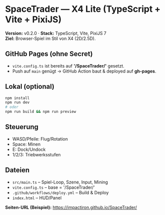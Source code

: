# SpaceTrader — X4 Lite (TypeScript + Vite + PixiJS)

**Version:** v0.2.0 · **Stack:** TypeScript, Vite, PixiJS 7  
**Ziel:** Browser-Spiel im Stil von X4 (2D/2.5D).

## GitHub Pages (ohne Secret)
- `vite.config.ts` ist bereits auf **'/SpaceTrader/'** gesetzt.
- Push auf `main` genügt → GitHub Action baut & deployed auf **gh-pages**.

## Lokal (optional)
```bash
npm install
npm run dev
# oder
npm run build && npm run preview
```

## Steuerung
- WASD/Pfeile: Flug/Rotation
- Space: Minen
- E: Dock/Undock
- 1/2/3: Triebwerksstufen

## Dateien
- `src/main.ts` – Spiel-Loop, Szene, Input, Mining
- `vite.config.ts` – base = '/SpaceTrader/'
- `.github/workflows/deploy.yml` – Build & Deploy
- `index.html` – HUD/Panel

**Seiten-URL (Beispiel):** https://impactiron.github.io/SpaceTrader/

